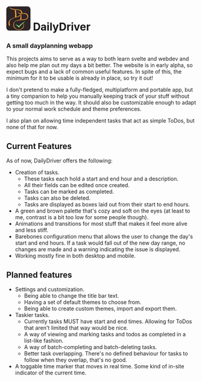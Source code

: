 # <img alt="The DailyDriver logo" src="./static/favicon.svg" width="64"> DailyDriver
### A small dayplanning webapp

This projects aims to serve as a way to both learn svelte and webdev and also help me plan out my days a bit better.
The website is in early alpha, so expect bugs and a lack of common useful features. In spite of this, the minimum for it to be usable is already in place, so try it out!

I don't pretend to make a fully-fledged, multiplatform and portable app, but a tiny companion to help you manually keeping track of your stuff without getting too much in the way. 
It should also be customizable enough to adapt to your normal work schedule and theme preferences.

I also plan on allowing time independent tasks that act as simple ToDos, but none of that for now.

## Current Features
As of now, DailyDriver offers the following:
- Creation of tasks.
    - These tasks each hold a start and end hour and a description.
    - All their fields can be edited once created.
    - Tasks can be marked as completed.
    - Tasks can also be deleted.
    - Tasks are displayed as boxes laid out from their start to end hours.
- A green and brown palette that's cozy and soft on the eyes (at least to me, contrast is a bit too low for some people though).
- Animations and transitions for most stuff that makes it feel more alive and less stiff.
- Barebones configuration menu that allows the user to change the day's start and end hours. If a task would fall out of the new day range, no changes are made and a warning indicating the issue is displayed.
- Working mostly fine in both desktop and mobile.

## Planned features
- Settings and customization.
    - Being able to change the title bar text.
    - Having a set of default themes to choose from.
    - Being able to create custom themes, import and export them.
- Taskier tasks.
    - Currently tasks MUST have start and end times. Allowing for ToDos that aren't limited that way would be nice.
    - A way of viewing and marking tasks and todos as completed in a list-like fashion.
    - A way of batch-completing and batch-deleting tasks.
    - Better task overlapping. There's no defined behaviour for tasks to follow when they overlap, that's no good.
- A toggable time marker that moves in real time. Some kind of in-site indicator of the current time.
